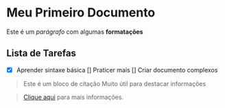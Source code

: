 # Meu Primeiro Documento
Este é um *parágrafo* com algumas **formatações**
## Lista de Tarefas
-[x] Aprender sintaxe básica
[] Praticer mais
[] Criar documento complexos 
> Este é um bloco de citação
> Muito útil para destacar informações

> [Clique aqui](https://www.tudogostoso.com.br/receita/190992-sunomono-salada-de-pepino-japonesa.html) para mais informações.
